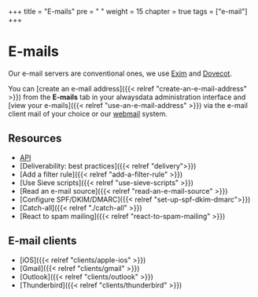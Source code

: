 +++
title = "E-mails"
pre = "<i class='fas fa-fw fa-paper-plane'></i> "
weight = 15
chapter = true
tags = ["e-mail"]
+++

# E-mails

Our e-mail servers are conventional ones, we use [Exim](https://www.exim.org/) and [Dovecot](https://www.dovecot.org/).

You can [create an e-mail address]({{< relref "create-an-e-mail-address" >}}) from the **E-mails** tab in your alwaysdata administration interface and [view your e-mails]({{< relref "use-an-e-mail-address" >}}) via the e-mail client mail of your choice or our [webmail](https://webmail.alwaysdata.com) system.

## Resources

- [API](https://api.alwaysdata.com/v1/mailbox/doc/)
- [Deliverability: best practices]({{< relref "delivery">}})
- [Add a filter rule]({{< relref "add-a-filter-rule" >}})
- [Use Sieve scripts]({{< relref "use-sieve-scripts" >}})
- [Read an e-mail source]({{< relref "read-an-e-mail-source" >}})
- [Configure SPF/DKIM/DMARC]({{< relref "set-up-spf-dkim-dmarc">}})
- [Catch-all]({{< relref "./catch-all" >}})
- [React to spam mailing]({{< relref "react-to-spam-mailing" >}})

## E-mail clients

- [iOS]({{< relref "clients/apple-ios" >}})
- [Gmail]({{< relref "clients/gmail" >}})
- [Outlook]({{< relref "clients/outlook" >}})
- [Thunderbird]({{< relref "clients/thunderbird" >}})
